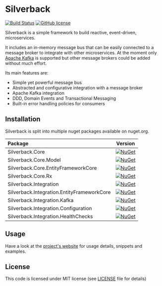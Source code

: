 # Silverback
[![Build Status](https://dev.azure.com/beagle1984/Silverback/_apis/build/status/BEagle1984.silverback?branchName=develop)](https://dev.azure.com/beagle1984/Silverback/_build/latest?definitionId=2&branchName=develop)
[![GitHub license](https://img.shields.io/badge/license-MIT-blue.svg)](https://github.com/BEagle1984/silverback/blob/master/LICENSE)

Silverback is a simple framework to build reactive, event-driven, microservices.

It includes an in-memory message bus that can be easily connected to a message broker to integrate with other microservices. At the moment only [Apache Kafka](https://kafka.apache.org/) is supported but other message brokers could be added without much effort.

Its main features are:
* Simple yet powerful message bus
* Abstracted and configurative integration with a message broker
* Apache Kafka integration
* DDD, Domain Events and Transactional Messaging
* Built-in error handling policies for consumers

## Installation

Silverback is split into multiple nuget packages available on nuget.org.

Package | Version
:--- | ---
Silverback.Core  | [![NuGet](http://img.shields.io/nuget/vpre/Silverback.Core.svg)](https://www.nuget.org/packages/Silverback.Core/)
Silverback.Core.Model  | [![NuGet](http://img.shields.io/nuget/vpre/Silverback.Core.Model.svg)](https://www.nuget.org/packages/Silverback.Core.Model/)
Silverback.Core.EntityFrameworkCore | [![NuGet](http://img.shields.io/nuget/vpre/Silverback.Core.EntityFrameworkCore.svg)](https://www.nuget.org/packages/Silverback.Core.EntityFrameworkCore/)
Silverback.Core.Rx | [![NuGet](http://img.shields.io/nuget/vpre/Silverback.Core.Rx.svg)](https://www.nuget.org/packages/Silverback.Core.Rx/)
Silverback.Integration | [![NuGet](http://img.shields.io/nuget/vpre/Silverback.Integration.svg)](https://www.nuget.org/packages/Silverback.Integration/)
Silverback.Integration.EntityFrameworkCore | [![NuGet](http://img.shields.io/nuget/vpre/Silverback.Integration.EntityFrameworkCore.svg)](https://www.nuget.org/packages/Silverback.Integration.EntityFrameworkCore/)
Silverback.Integration.Kafka | [![NuGet](http://img.shields.io/nuget/vpre/Silverback.Integration.Kafka.svg)](https://www.nuget.org/packages/Silverback.Integration.Kafka/)
Silverback.Integration.Configuration | [![NuGet](http://img.shields.io/nuget/vpre/Silverback.Integration.Configuration.svg)](https://www.nuget.org/packages/Silverback.Integration.Configuration/)
Silverback.Integration.HealthChecks | [![NuGet](http://img.shields.io/nuget/vpre/Silverback.Integration.HealthChecks.svg)](https://www.nuget.org/packages/Silverback.Integration.HealthChecks/)


## Usage

Have a look at the [project's website](https://beagle1984.github.io/silverback/docs/architecture) for usage details, snippets and examples.

## License

This code is licensed under MIT license (see [LICENSE](https://github.com/BEagle1984/silverback/blob/master/LICENSE) file for details)
